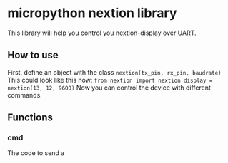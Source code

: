 # micropython nextion library
 This library will help you control you nextion-display over UART.
## How to use
First, define an object with the class `nextion(tx_pin, rx_pin, baudrate)`
This could look like this now:
`from nextion import nextion
display = nextion(13, 12, 9600)`
Now you can control the device with different commands.
## Functions
### cmd
The code to send a 
